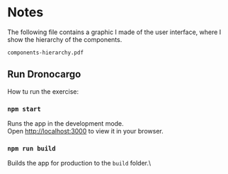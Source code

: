 # Notes

The following file contains a graphic I made of the user interface, where I show the hierarchy of the components.

```
components-hierarchy.pdf
```

## Run Dronocargo

How tu run the exercise:

### `npm start`

Runs the app in the development mode.\
Open [http://localhost:3000](http://localhost:3000) to view it in your browser.


### `npm run build`

Builds the app for production to the `build` folder.\


